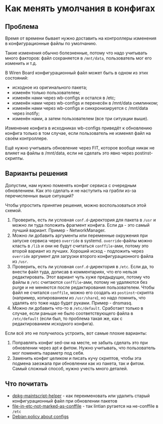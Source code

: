 Как менять умолчания в конфигах
===============================

Проблема
--------

Время от времени бывает нужно доставить на контроллеры изменения в
конфигурационные файлы по умолчанию.

Такие изменения обычно болезненные, потому что надо учитывать много факторов:
файл сохраняется в `/mnt/data`, пользователь мог его изменить и т.д.

В Wiren Board конфигурационный файл может быть в одном из этих состояний:

 - исходное из оригинального пакета;
 - изменён только пользователем;
 - изменён нами через wb-configs и остался в /etc;
 - изменён нами через wb-configs и перенесён в /mnt/data симлинком;
 - изменён нами через wb-configs и синхронизируется с /mnt/data через inotify;
 - изменён нами, а затем пользователем (все три ситуации выше).

Изменение конфига в исходниках wb-configs приведёт к обновлению конфига
только в том случае, если пользователь не изменял файл на своём контроллере.

Ещё нужно учитывать обновление через FIT, которое вообще никак не влияет на
файлы в /mnt/data, если не сделать это явно через postinst-скрипты.


Варианты решения
----------------

Допустим, нам нужно поменять конфиг сервиса с очередным обновлением.
Как это сделать и не наступить на грабли из-за перечисленных выше ситуаций?

Чтобы упростить принятие решения, можно воспользоваться этой схемой.

 1. Проверить, есть ли условная `conf.d`-директория для пакета в `/usr`
    и можно ли туда положить фрагмент конфига. Если да - это самый лучший вариант.
    Пример - NetworkManager.
 2. Можно ли добавить аргументы или переменные окружения при запуске сервиса
    через `override` в systemd. `override`-файлы можно класть в `/lib` и
    они не будут считаться `conffile`-ами, потому это второй вариант из лучших.
    Хороший исход - подложить через `override` аргумент для загрузки второго
    конфигурационного файла из `/usr`.
 3. Проверить, есть ли условная `conf.d`-директория в `/etc`.
    Если да, то внести файл туда, дописав в комментариях, что его нельзя редактировать.
    Этот вариант чуть хуже предыдущих, потому что файлы в `/etc`
    считаются `conffile`-ами, потому не удаляются без purge и не меняются после
    редактирования пользователем. Чтобы файл не считался `conffile`, можно его
    создать из `postinst`-скрипта (например, копированием из `/usr/share`), но надо
    помнить, что удалять его тоже надо будет руками.
    Пример - dnsmasq.
 4. Можно ли добавить что-то в `/etc/default`. Сработает только в случае, если
    раньше не было соответствующего файла в `/etc/default` (если был, то
    проблема такая же, как с редактированием исходного конфига).

Если всё это не получилось устроить, вот самые плохие варианты:

 1. Поправлять конфиг sed-ом на месте, не забыть сделать это при обновлении
    через apt и фитом. Нужно учитывать, что пользователь мог поменять параметр
    под себя.
 2. Заменить конфиг целиком и писать кучу скриптов, чтобы эта подмена заезжала
    при обновлении как из пакета, так и фитом. Самый сложный способ, нужно учесть
    много деталей.

Что почитать
------------

 * [dpkg-maintscript-helper](https://manpages.debian.org/unstable/dpkg/dpkg-maintscript-helper.1.en.html) -
   как переименовать или удалить старый конфигурационный файл при обновлении пакетов
 * [file-in-etc-not-marked-as-conffile](https://lintian.debian.org/tags/file-in-etc-not-marked-as-conffile) -
   так lintian ругается на не-conffile в `/etc`
 * [Debian policy about configs](https://www.debian.org/doc/debian-policy/ch-files.html#configuration-files)
